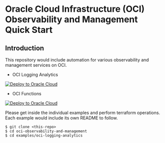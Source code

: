 # Oracle Cloud Infrastructure (OCI) Observability and Management Quick Start

## Introduction

This repository would include automation for various observability and management services on OCI.

* OCI Logging Analytics      

[![Deploy to Oracle Cloud](https://oci-resourcemanager-plugin.plugins.oci.oraclecloud.com/latest/deploy-to-oracle-cloud.svg)](https://cloud.oracle.com/resourcemanager/stacks/create?zipUrl=https://github.com/oracle-quickstart/oci-observability-and-management/releases/download/ocilogginganalyticsv1.0/oci-logging-analytics.zip) 

* OCI Functions              

[![Deploy to Oracle Cloud](https://oci-resourcemanager-plugin.plugins.oci.oraclecloud.com/latest/deploy-to-oracle-cloud.svg)](https://cloud.oracle.com/resourcemanager/stacks/create?zipUrl=https://github.com/oracle-quickstart/oci-observability-and-management/releases/download/functionsv1.0/oci-functions.zip) 


Please get inside the individual examples and perform terraform operations. Each example would include its own README to follow.

```
$ git clone <this-repo>
$ cd oci-observability-and-management
$ cd examples/oci-logging-analytics
```
